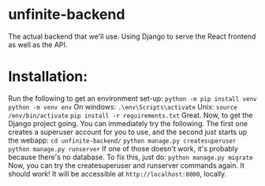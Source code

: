 # unfinite-backend
The actual backend that we'll use. Using Django to serve the React frontend as well as the API. 

# Installation:

Run the following to get an environment set-up:
`python -m pip install venv`
`python -m venv env`
On windows: `.\env\Scripts\activate`
Unix: `source /env/bin/activate`
`pip install -r requirements.txt`
Great. Now, to get the Django project going. You can immediately try the following. The first one creates a superuser account for you to use, and the second just starts up the webapp:
`cd unfinite-backend/`
`python manage.py createsuperuser`
`python manage.py runserver`
If one of those doesn't work, it's probably because there's no database. To fix this, just do:
`python manage.py migrate`
Now, you can try the createsuperuser and runserver commands again. It should work! It will be accessible at `http://localhost:8000`, locally.
